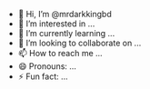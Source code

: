 - 👋 Hi, I’m @mrdarkkingbd
- 👀 I’m interested in ...
- 🌱 I’m currently learning ...
- 💞️ I’m looking to collaborate on ...
- 📫 How to reach me ...
- 😄 Pronouns: ...
- ⚡ Fun fact: ...

<!---
mrdarkkingbd/mrdarkkingbd is a ✨ special ✨ repository because its `README.md` (this file) appears on your GitHub profile.
You can click the Preview link to take a look at your changes.
--->
